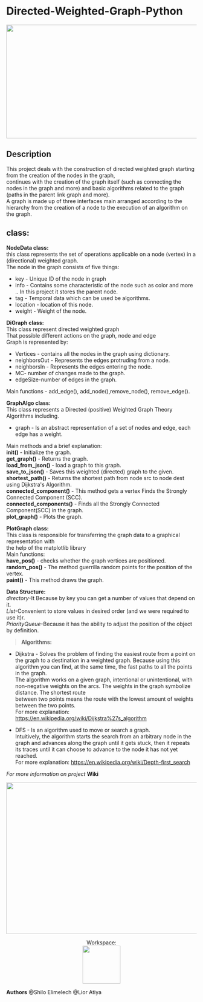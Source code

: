 # Directed-Weighted-Graph-Python

<p align="center">
<img src="https://thumbs.gfycat.com/IncomparableSmugCollie-small.gif" width="1100" height="300">
</p>  

<h2>Description</h2>

This project deals with the construction of directed weighted graph starting from the creation of the nodes in the graph,<br>
continues with the creation of the graph itself (such as connecting the nodes in the graph and more) and basic algorithms related to the graph <br>
(paths in the parent link graph and more).<br>
A graph is made up of three interfaces main arranged according to the hierarchy from the creation of a node to the execution of an algorithm on the graph.<br>



class:
---------------

**NodeData class:**<br>
this class represents the set of operations applicable on a node (vertex) in a (directional) weighted graph.<br>
The node in the graph consists of five things:<br>
* key - Unique ID of the node in graph<br>
* info - Contains some characteristic of the node such as color and more .. In this project it stores the parent node.<br>
* tag - Temporal data which can be used be algorithms.<br>
* location - location of this node.<br>
* weight - Weight of the node.<br>
    
**DiGraph class:**<br>
This class represent directed weighted graph<br>
That possible different actions on the graph, node and edge<br>
Graph is represented by:<br>
* Vertices - contains all the nodes in the graph using dictionary.<br>
* neighborsOut - Represents the edges protruding from a node.<br>
* neighborsIn - Represents the edges entering the node.<br>
* MC- number of changes made to the graph.<br>
* edgeSize-number of edges in the graph.<br>

Main functions - add_edge(), add_node(),remove_node(), remove_edge().<br> 

**GraphAlgo class:**<br>
This class represents a Directed (positive) Weighted Graph Theory Algorithms including.<br>
* graph - Is an abstract representation of a set of nodes and edge, each edge has a weight.<br>

Main methods and a brief explanation:<br>
**__init__()** - Initialize the graph.<br>
**get_graph()** - Returns the graph.<br>
**load_from_json()** - load a graph to this graph.<br>
**save_to_json()** - Saves this weighted (directed) graph to the given.<br>
**shortest_path()** - Returns the shortest path from node src to node dest using Dijkstra's Algorithm.<br>
**connected_component()** - This method gets a vertex Finds the Strongly Connected Component (SCC).<br>
**connected_components()** - Finds all the Strongly Connected Component(SCC) in the graph.<br>
**plot_graph()** - Plots the graph.<br>

**PlotGraph class:**<br>
This class is responsible for transferring the graph data to a graphical representation with<br>
the help of the matplotlib library<br>
Main functions:<br>
**have_pos()** - checks whether the graph vertices are positioned.<br>
**random_pos()** - The method guerrilla random points for the position of the vertex.<br>
**paint()** - This method draws the graph.<br>

**Data Structure:**<br>
*directory*-It Because by key you can get a number of values that depend on it.<br>
*List*-Convenient to store values in desired order (and we were required to use it)r.<br>
*PriorityQueue*-Because it has the ability to adjust the position of the object by definition.<br>

>**Algorithms:**<br>
* Dijkstra - Solves the problem of finding the easiest route from a point on the graph to a destination in a weighted graph. Because using this algorithm you can find, at the same time, the fast paths to all the points in the graph.<br>
The algorithm works on a given graph, intentional or unintentional, with non-negative weights on the arcs. The weights in the graph symbolize distance. The shortest route<br> between two points means the route with the lowest amount of weights between the two points.<br>
For more explanation: https://en.wikipedia.org/wiki/Dijkstra%27s_algorithm <br>

* DFS - Is an algorithm used to move or search a graph.<br>
Intuitively, the algorithm starts the search from an arbitrary node in the graph and advances along the graph until it gets stuck, then it repeats its traces until it can choose to advance to the node it has not yet reached.<br>
For more explanation: https://en.wikipedia.org/wiki/Depth-first_search <br>

*For more information on project* **Wiki**


<p align="center">
<img src="http://www.up2me.co.il/imgs/35483045.jpg" width="550" height="400">   
</p>




<p align="center">
Workspace:<br>
    
<img src="https://lh3.googleusercontent.com/proxy/dRS-RkCj2m7_0TO8-N_WR64vMglAr1uw6PFrS_aOHGLGVxSgGyBElaeSr532sg1Ch7R6EOI4RMU51XXz7pZYHlw9UJNQio5TRZglPKdF2stf1RrgY5BX8m2mI8GqmqNB" width="100" height="100">  
 </p>   
 
 
**Authors** @Shilo Elimelech @Lior Atiya

